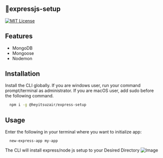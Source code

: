 ## 📌expressjs-setup

[![MIT License](https://img.shields.io/badge/License-MIT-green.svg)](https://choosealicense.com/licenses/mit/)

## Features

- MongoDB
- Mongoose
- Nodemon


## Installation

Install the CLI globally. If you are windows user, run your command prompt/terminal as administrator. If you are macOS user, add sudo before the following command.

```bash
  npm i -g @heyitsuzair/express-setup
```
## Usage

Enter the following in your terminal where you want to initialize app:


```bash
  new-express-app my-app
```
The CLI will install express/node js setup to your Desired Directory
![Image](https://github.com/heyitsuzair/express-setup/blob/master/img/cli-img.PNG "Image")